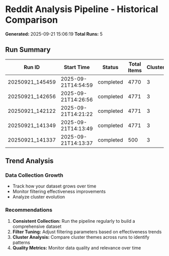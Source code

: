 # Reddit Analysis Pipeline - Historical Comparison

**Generated:** 2025-09-21 15:06:19
**Total Runs:** 5

## Run Summary

| Run ID | Start Time | Status | Total Items | Clusters | Filtering % |
|--------|------------|--------|-------------|----------|-------------|
| 20250921_145459 | 2025-09-21T14:54:59 | completed | 4770 | 3 | 0.0% |
| 20250921_142656 | 2025-09-21T14:26:56 | completed | 4771 | 3 | 0.0% |
| 20250921_142122 | 2025-09-21T14:21:22 | completed | 4771 | 3 | 0.0% |
| 20250921_141349 | 2025-09-21T14:13:49 | completed | 4771 | 3 | 0.0% |
| 20250921_141337 | 2025-09-21T14:13:37 | completed | 500 | 3 | 75% |

## Trend Analysis

### Data Collection Growth
- Track how your dataset grows over time
- Monitor filtering effectiveness improvements
- Analyze cluster evolution

### Recommendations
1. **Consistent Collection:** Run the pipeline regularly to build a comprehensive dataset
2. **Filter Tuning:** Adjust filtering parameters based on effectiveness trends
3. **Cluster Analysis:** Compare cluster themes across runs to identify patterns
4. **Quality Metrics:** Monitor data quality and relevance over time
